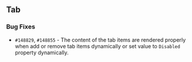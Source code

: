## Tab

### Bug Fixes

- `#148829`, `#148855` - The content of the tab items are rendered properly when add or remove tab items dynamically or set value to `Disabled` property dynamically.

